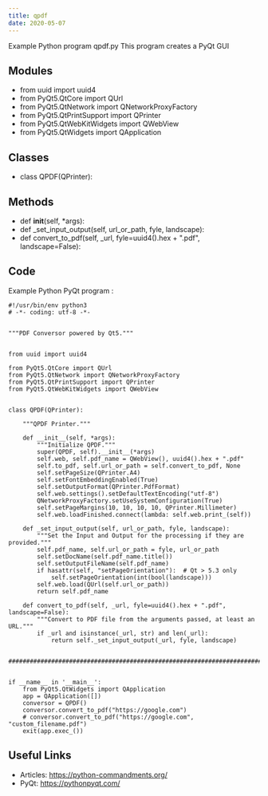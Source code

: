 ```yaml
---
title: qpdf
date: 2020-05-07
---
```

Example Python program qpdf.py
This program creates a PyQt GUI

## Modules

* from uuid import uuid4
* from PyQt5.QtCore import QUrl
* from PyQt5.QtNetwork import QNetworkProxyFactory
* from PyQt5.QtPrintSupport import QPrinter
* from PyQt5.QtWebKitWidgets import QWebView
* from PyQt5.QtWidgets import QApplication

## Classes

* class QPDF(QPrinter):

## Methods

* def __init__(self, *args):
* def _set_input_output(self, url_or_path, fyle, landscape):
* def convert_to_pdf(self, _url, fyle=uuid4().hex + ".pdf", landscape=False):

## Code

Example Python PyQt program :

    #!/usr/bin/env python3
    # -*- coding: utf-8 -*-
    
    
    """PDF Conversor powered by Qt5."""
    
    
    from uuid import uuid4
    
    from PyQt5.QtCore import QUrl
    from PyQt5.QtNetwork import QNetworkProxyFactory
    from PyQt5.QtPrintSupport import QPrinter
    from PyQt5.QtWebKitWidgets import QWebView
    
    
    class QPDF(QPrinter):
    
        """QPDF Printer."""
    
        def __init__(self, *args):
            """Initialize QPDF."""
            super(QPDF, self).__init__(*args)
            self.web, self.pdf_name = QWebView(), uuid4().hex + ".pdf"
            self.to_pdf, self.url_or_path = self.convert_to_pdf, None
            self.setPageSize(QPrinter.A4)
            self.setFontEmbeddingEnabled(True)
            self.setOutputFormat(QPrinter.PdfFormat)
            self.web.settings().setDefaultTextEncoding("utf-8")
            QNetworkProxyFactory.setUseSystemConfiguration(True)
            self.setPageMargins(10, 10, 10, 10, QPrinter.Millimeter)
            self.web.loadFinished.connect(lambda: self.web.print_(self))
    
        def _set_input_output(self, url_or_path, fyle, landscape):
            """Set the Input and Output for the processing if they are provided."""
            self.pdf_name, self.url_or_path = fyle, url_or_path
            self.setDocName(self.pdf_name.title())
            self.setOutputFileName(self.pdf_name)
            if hasattr(self, "setPageOrientation"):  # Qt > 5.3 only
                self.setPageOrientation(int(bool(landscape)))
            self.web.load(QUrl(self.url_or_path))
            return self.pdf_name
    
        def convert_to_pdf(self, _url, fyle=uuid4().hex + ".pdf", landscape=False):
            """Convert to PDF file from the arguments passed, at least an URL."""
            if _url and isinstance(_url, str) and len(_url):
                return self._set_input_output(_url, fyle, landscape)
    
    
    ##############################################################################
    
    
    if __name__ in '__main__':
        from PyQt5.QtWidgets import QApplication
        app = QApplication([])
        conversor = QPDF()
        conversor.convert_to_pdf("https://google.com")
        # conversor.convert_to_pdf("https://google.com", "custom_filename.pdf")
        exit(app.exec_())
    

## Useful Links

- Articles: https://python-commandments.org/
- PyQt: https://pythonpyqt.com/
